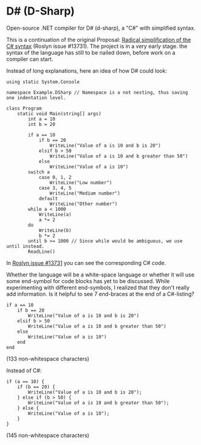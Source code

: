 # D&#35; (D-Sharp)
Open-source .NET compiler for D# (d-sharp), a "C#" with simplified syntax.

This is a continuation of the original Proposal: [Radical simplification of the C# syntax](https://github.com/dotnet/roslyn/issues/13731#issuecomment-246209933) (Roslyn issue #13731).
The project is in a very early stage. the syntax of the language has still to be nailed down, before work on a compiler can start.

Instead of long explanations, here an idea of how D# could look:

    using static System.Console

    namespace Example.DSharp // Namespace is a not nesting, thus saving one indentation level.

    class Program
        static void Main(string[] args)
            int a = 10
            int b = 20

            if a == 10
                if b == 20
                    WriteLine("Value of a is 10 and b is 20")
                elsif b > 50
                    WriteLine("Value of a is 10 and b greater than 50")
                else
                    WriteLine("Value of a is 10")
            switch a
                case 0, 1, 2
                    WriteLine("Low number")
                case 3, 4, 5
                    WriteLine("Medium number")
                default
                    WriteLine("Other number")
            while a < 1000
                WriteLine(a)
                a *= 2
            do
                WriteLine(b)
                b *= 2
            until b >= 1000 // Since while would be ambiguous, we use until instead.
            ReadLine()

In [Roslyn issue #13731](https://github.com/dotnet/roslyn/issues/13731#issuecomment-246209933) you can see the corresponding C# code.

Whether the language will be a white-space language or whether it will use some end-symbol for code blocks has yet to be discussed. While experimenting with different end-symbols, I realized that they don't really add information. Is it helpful to see 7 end-braces at the end of a C#-listing?

    if a == 10
        if b == 20
            WriteLine("Value of a is 10 and b is 20")
        elsif b > 50
            WriteLine("Value of a is 10 and b greater than 50")
        else
            WriteLine("Value of a is 10")
        end
    end

(133 non-whitespace characters)

Instead of C#:

    if (a == 10) {
        if (b == 20) {
            WriteLine("Value of a is 10 and b is 20");
        } else if (b > 50) {
            WriteLine("Value of a is 10 and b greater than 50");
        } else {
            WriteLine("Value of a is 10");
        }
    }

(145 non-whitespace characters)

